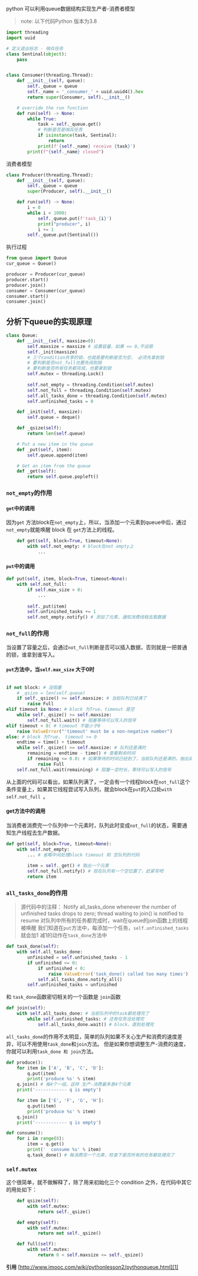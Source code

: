 python 可以利用queue数据结构实现生产者-消费者模型
> note: 以下代码Python 版本为3.8
```python
import threading
import uuid

# 定义退出标志 - 哨兵任务
class Sentinal(object):
    pass


class Consumer(threading.Thread):
    def __init__(self, queue):
        self._queue = queue
        self._name = '_consumer_' + uuid.uuid4().hex
        return super(Consumer, self).__init__()

    # override the run function
    def run(self) -> None:
        while True:
            task = self._queue.get()
            # 判断是否是哨兵任务
            if isinstance(task, Sentinal):
                return
            print(f'{self._name} receive {task}')
        print(f"{self._name} closed")
```

消费者模型
```python
class Producer(threading.Thread):
    def __init__(self, queue):
        self._queue = queue
        super(Producer, self).__init__()

    def run(self) -> None:
        i = 0
        while i < 1000:
            self._queue.put(f'task_{i}')
            print("producer", i)
            i += 1
        self._queue.put(Sentinal())
```

执行过程
```python
from queue import Queue
cur_queue = Queue()

producer = Producer(cur_queue)
producer.start()
producer.join()
consumer = Consumer(cur_queue)
consumer.start()
consumer.join()
```

## **分析下queue的实现原理**
```python
class Queue:
    def __init__(self, maxsize=0):
        self.maxsize = maxsize # 设置容量，如果 <= 0,不设限
        self._init(maxsize)
      	# 三个condition共享的锁，也就是要判断是否为空， 必须先拿到锁
		# 要判断是否not_full也要先闹到锁
		# 要判断是否所有任务都完成，也要拿到锁
        self.mutex = threading.Lock()
 
        self.not_empty = threading.Condition(self.mutex)
        self.not_full = threading.Condition(self.mutex)
        self.all_tasks_done = threading.Condition(self.mutex)
        self.unfinished_tasks = 0

    def _init(self, maxsize):
        self.queue = deque()

    def _qsize(self):
        return len(self.queue)

    # Put a new item in the queue
    def _put(self, item):
        self.queue.append(item)

    # Get an item from the queue
    def _get(self):
        return self.queue.popleft()
```
### **`not_empty`的作用**
#### `get`中的调用
因为`get` 方法block在`not_empty`上，所以，当添加一个元素到queue中后，通过`not_empty`就能唤醒 block 在 `get`方法上的线程。
```python
   	def get(self, block=True, timeout=None):
        with self.not_empty: # block在not empty上
            ...
```
#### `put`中的调用
```python
def put(self, item, block=True, timeout=None):
	with self.not_full:
		if self.max_size > 0:
			...
		
		self._put(item)
    	self.unfinished_tasks += 1
    	self.not_empty.notify() # 添加了元素，通知消费线程去取数据
```
### `not_full`的作用
当设置了容量之后，会通过`not_full`判断是否可以插入数据，否则就是一把普通的锁，谁拿到谁写入。
#### `put`方法中，当`self.max_size` 大于0时
```python

if not block: # 没阻塞
	# _qsize = len(self.queue)
	if self._qsize() >= self.maxsize: # 当前队列已经满了
        raise Full
elif timeout is None: # block 为True，timeout 是空
    while self._qsize() >= self.maxsize:
        self.not_full.wait() # 阻塞等待可以写入的信号
elif timeout < 0: # timeout 不能小于0
	raise ValueError("'timeout' must be a non-negative number")
else: # block 为True， timeout >= 0
	endtime = time() + timeout
	while self._qsize() >= self.maxsize: # 队列还是满的
    	remaining = endtime - time() # 查看剩余时间
        if remaining <= 0.0: # 如果等待的时间已经到了，当前队列还是满的，抛出异常
            raise Full
    self.not_full.wait(remaining) # 阻塞一定时长，等待可以写入的信号
```
从上面的代码可以看出，如果队列满了，一定会有一个线程block在`not_full`这个条件变量上，如果其它线程尝试写入队列，就会block在`put`的入口处`with self.not_full `。
#### **get方法中的调用**
当消费者消费完一个队列中一个元素时，队列此时变成`not_full`的状态，需要通知生产线程去生产数据。
```python
def get(self, block=True, timeout=None):
	with self.not_empty:
		... # 省略中间处理block timeout 和 空队列的代码
            
    	item = self._get() # 取出一个元素
        self.not_full.notify() # 现在队列有一个空位置了，赶紧写吧
        return item
```
### `all_tasks_done`的作用
> 源代码中的注释： Notify all_tasks_done whenever the number of unfinished tasks drops to zero; thread waiting to join() is notified to resume
> 对队列中所有的任务都完成时，wait在queue的join函数上的线程被唤醒
我们知道在`put`方法中，每添加一个任务，`self.unfinished_tasks`就会加1
减1的动作在`task_done`方法中
```python
def task_done(self):
	with self.all_tasks_done:
    	unfinished = self.unfinished_tasks - 1
        if unfinished <= 0:
        	if unfinished < 0:
            	raise ValueError('task_done() called too many times')
        	self.all_tasks_done.notify_all()
        self.unfinished_tasks = unfinished
```
和 `task_done`函数密切相关的一个函数是 `join`函数
```python
def join(self):
	with self.all_tasks_done: # 当前队列中的task都处理完了
    	while self.unfinished_tasks: # 还有任务没处理完
        	self.all_tasks_done.wait() # block，直到处理完
```
`all_tasks_done`的作用不太明显，简单的队列如果不关心生产和消费的速度差异，可以不用使用`task_done`和`join`方法。
但是如果你想调整生产-消费的速度，你就可以利用`task_done 和 join`方法。
```python
def produce():
    for item in ['A', 'B', 'C', 'D']:
        q.put(item)
        print('produce %s' % item)
    q.join() # 每4个一组，这样 生产-消费最多差4个元素
    print('------------ q is empty')

    for item in ['E', 'F', 'G', 'H']:
        q.put(item)            
        print('produce %s' % item)
    q.join()        
    print('------------ q is empty')

def consume():
    for i in range(8):
        item = q.get()
        print('  consume %s' % item)
        q.task_done() # 每消费完一个元素，检查下是否所有的任务都处理完了

```

### `self.mutex`
这个很简单，就不做解释了，除了用来初始化三个 condition 之外，在代码中其它的用处如下：
```python
    def qsize(self):
        with self.mutex:
            return self._qsize()

    def empty(self):
        with self.mutex:
            return not self._qsize()

    def full(self):
        with self.mutex:
            return 0 < self.maxsize <= self._qsize()

```

**引用**
[http://www.imooc.com/wiki/pythonlesson2/pythonqueue.html][1]

[1]:	http://www.imooc.com/wiki/pythonlesson2/pythonqueue.html